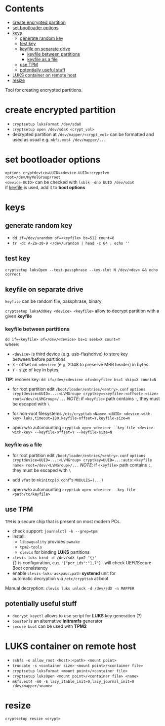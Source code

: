 # Contents

- [create encrypted partition](#create-encrypted-partition)
- [set bootloader options](#set-bootloader-options)
- [keys](#keys)
    - [generate random key](#generate-random-key)
    - [test key](#test-key)
    - [keyfile on separate drive](#keyfile-on-separate-drive)
        - [keyfile between partitions](#keyfile-between-partitions)
        - [keyfile as a file](#keyfile-as-a-file)
    - [use TPM](#use-tpm)
    - [potentially useful stuff](#potentially-useful-stuff)
- [LUKS container on remote host](#luks-container-on-remote-host)
- [resize](#resize)

Tool for creating encrypted partitions.  

# create encrypted partition
* `cryptsetup luksFormat /dev/sdaX`
* `cryptsetup open /dev/sdaX <crypt_vol>`
* decrypted partition at `/dev/mapper/<crypt_vol>` can be formatted and used as usual
  e.g. `mkfs.ext4 /dev/mapper/...`

# set bootloader options
   `options cryptdevice=UUID=<device-UUID>:cryptlvm root=/dev/MyVolGroup/root`  
       `<device-UUID>` can be checked with `lsblk -dno UUID /dev/sdaX`  
       if [keyfile](#keyfile-on-separate-drive) is used, add it to **boot options**
# keys
## generate random key
* `dd if=/dev/urandom of=<keyfile> bs=512 count=8`
* `tr -dc A-Za-z0-9 </dev/urandom | head -c 64 ; echo ''`

## test key
`cryptsetup luksOpen --test-passphrase --key-slot N /dev/<dev> && echo correct`

## keyfile on separate drive
`keyfile` can be random file, passphrase, binary

`cryptsetup luksAddKey <device> <keyfile>` allow to decrypt partition with a given **keyfile**

### keyfile between partitions
`dd if=<keyfile> of=/dev/<device> bs=1 seek=X count=Y`  
where:
- `<device>` is third device (e.g. usb-flashdrive) to store key between/before partitions
- `X` - offset on `<device>` (e.g. 2048 to preserve MBR header) in bytes
- `Y` - size of key in bytes

**TIP:** recover key:
  `dd if=/dev/<device> of=<keyfile> bs=1 skip=X count=N`

* for root partition edit `/boot/loader/entries/<entry>.conf`
    `options cryptdevice=UUID=...:<LVMGroup> cryptkey=<keyfile>:<offset>:<size> root=/dev/<LVMGroup>/...`
    *NOTE*: if `<keyfile>` path contains `:`, they must be escaped with `\`

* for non-root filesystems `/etc/crypttab`
  `<Name> <UUID> <device-with-key> luks,timeout=180,keyfile-offset=Y,keyfile-size=N`
    
* open w/o automounting
  `crypttab open <device> --key-file <device-with-key> --keyfile-offset=Y --keyfile-size=N`
    
### keyfile as a file
* for root partition edit `/boot/loader/entries/<entry>.conf`
  `options cryptdevice=UUID=...:<LVMGroup> cryptkey=UUID=...:auto:<keyfile name> root=/dev/<LVMGroup>/...`
        *NOTE*: if `<keyfile>` path contains `:`, they must be escaped with `\`
* add `vfat` to `mkinitcpio.conf`'s `MODULES=(...)`

* open w/o automounting
  `crypttab open <device> --key-file <path/to/keyfile>`

## use TPM
`TPM` is a secure chip that is present on most modern PCs.  
* check support: `journalctl -k --grep=tpm`
* install:
    * `libpwquality` provides `pwmake`
    * `tpm2-tools`
    * `clevis` for binding **LUKS** partitions
* `clevis luks bind -d /dev/sdX tpm2 '{}'`  
  `{}` is configuration, e.g. `'{"pcr_ids":"1,7"}'` will check UEFI/Secure Boot consistency
* enable `clevis-luks-askpass.path` **systemd** unit for  
  automatic decryption via `/etc/crypttab` at boot
  
Manual decryption: `clevis luks unlock -d /dev/sdX -n MAPPER`

## potentially useful stuff
* `decrypt_keyctl` allows to use script for **LUKS** key generation (?)
* `booster` is an alternative **initramfs** generator
* `secure boot` can be used with **TPM2**


# LUKS container on remote host
* `sshfs -o allow_root <host>:<path> <mount point>`
* `truncate -s <container size> <mount point>/<container file>`
* `cryptsetup luksFormat <mount point>/<container file>`
* `cryptsetup luksOpen <mount point>/<container file> <name>`
* `mkfs.ext4 -m0 -E lazy_itable_init=0,lazy_journal_init=0 /dev/mapper/<name>`


# resize
`cryptsetup resize <crypt>`
